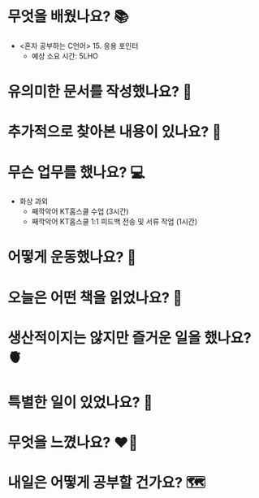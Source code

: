 # 무엇을 배웠나요? 📚
- <혼자 공부하는 C언어> 15. 응용 포인터
    - 예상 소요 시간: 5LHO

# 유의미한 문서를 작성했나요? 📝

# 추가적으로 찾아본 내용이 있나요? 🌊

# 무슨 업무를 했나요? 💻
- 화상 과외
    - 째깍악어 KT홈스쿨 수업 (3시간)
    - 째깍악어 KT홈스쿨 1:1 피드백 전송 및 서류 작업 (1시간)

# 어떻게 운동했나요? 🦾

# 오늘은 어떤 책을 읽었나요? 📖

# 생산적이지는 않지만 즐거운 일을 했나요? 🫀

# 특별한 일이 있었나요? 🧳

# 무엇을 느꼈나요? ❤️‍🔥

# 내일은 어떻게 공부할 건가요? 🗺